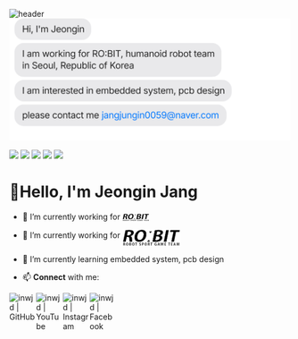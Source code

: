 ![header](https://capsule-render.vercel.app/api?type=slice&color=auto&height=150&section=header&text=Jeongin%20Jang's%20Github&fontSize=50)
[![](https://github.com/inwjd/inwjd/blob/main/chat.svg)](mailto:jangjungin0059@naver.com)


  <img src="https://img.shields.io/badge/C-A8B9CC?style=flat&logo=c&logoColor=white"/> <img src="https://img.shields.io/badge/C++-00599C?style=flat&logo=cplusplus&logoColor=white"/> <img src="https://img.shields.io/badge/Ros-22314E?style=flat&logo=ros&logoColor=white"/> <img src="https://img.shields.io/badge/Altium-A5915F?&style=flat&logo=Altium Designer&logoColor=white"/> <img src="https://img.shields.io/badge/CubeIDE-01B4E4?&style=flat&logo=stmicroelectronics&logoColor=white"/>

# 👋Hello, I'm Jeongin Jang
<div>
  
- 🔭 I’m currently working for [<img align="center" alt="RO:BIT | RO:BIT" width="48px" src="https://github.com/inwjd/inwjd/blob/035201c12788ff801bb3fb3dbba5b6dacccf9231/images/robit%20-%20black.png" />][ROBIT]

[ROBIT]: https://github.com/ROBIT-KOR-teamHumanoid

- 🔭 I’m currently working for <a href="https://github.com/ROBIT-KOR-teamHumanoid"><img src="https://github.com/inwjd/inwjd/blob/035201c12788ff801bb3fb3dbba5b6dacccf9231/images/robit%20-%20black.png" height = "31" align = "middle"/></a></p> 
  
- 🌱 I’m currently learning embedded system, pcb design
  
- 📫 __Connect__ with me:

[<img align="left" alt="inwjd | GitHub" width="48px" src="https://img.icons8.com/material-outlined/48/github.png" />][GitHub]
[<img align="left" alt="inwjd | YouTube" width="48px" src="https://img.icons8.com/material-rounded/48/youtube-play.png" />][YouTube]
[<img align="left" alt="inwjd | Instagram" width="48px" src="https://img.icons8.com/material-outlined/48/instagram-new--v1.png" />][instagram]
[<img align="left" alt="inwjd | Facebook" width="48px" src="https://img.icons8.com/material-rounded/48/facebook.png" />][Facebook]

[GitHub]: https://github.com/inwjd
[YouTube]: https://www.youtube.com/@ROBIT_KOREA
[instagram]: https://instagram.com/wjddls0603
[Facebook]: https://facebook.com/kwrobit

